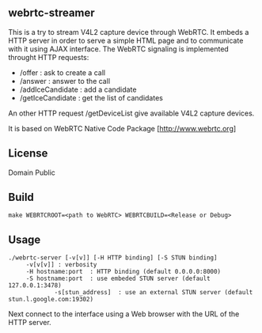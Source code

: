 webrtc-streamer
-------------

This is a try to stream V4L2 capture device through WebRTC.
It embeds a HTTP server in order to serve a simple HTML page and to communicate with it using AJAX interface.
The WebRTC signaling is implemented throught HTTP requests:

 - /offer : ask to create a call
 - /answer : answer to the call 
 - /addIceCandidate : add a candidate
 - /getIceCandidate : get the list of candidates

An other HTTP request /getDeviceList give available V4L2 capture devices.

It is based on WebRTC Native Code Package [http://www.webrtc.org]


License
-------
Domain Public
 
Build
------- 
	make WEBRTCROOT=<path to WebRTC> WEBRTCBUILD=<Release or Debug>
	
Usage
-----
	./webrtc-server [-v[v]] [-H HTTP binding] [-S STUN binding]
		 -v[v[v]] : verbosity
		 -H hostname:port  : HTTP binding (default 0.0.0.0:8000)
		 -S hostname:port  : use embeded STUN server (default 127.0.0.1:3478)
                 -s[stun_address]  : use an external STUN server (default stun.l.google.com:19302)


Next connect to the interface using a Web browser with the URL of the HTTP server.
